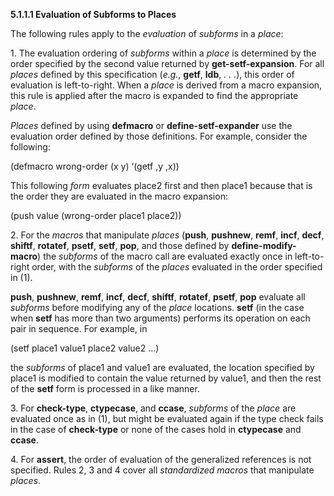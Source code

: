 **5.1.1.1 Evaluation of Subforms to Places** 

The following rules apply to the *evaluation* of *subforms* in a *place*: 

1\. The evaluation ordering of *subforms* within a *place* is determined by the order specified by the second value returned by **get-setf-expansion**. For all *places* defined by this specification (*e.g.*, **getf**, **ldb**, *. . .*), this order of evaluation is left-to-right. When a *place* is derived from a macro expansion, this rule is applied after the macro is expanded to find the appropriate *place*. 

*Places* defined by using **defmacro** or **define-setf-expander** use the evaluation order defined by those definitions. For example, consider the following: 

(defmacro wrong-order (x y) ‘(getf ,y ,x)) 

This following *form* evaluates place2 first and then place1 because that is the order they are evaluated in the macro expansion: 

(push value (wrong-order place1 place2)) 

2\. For the *macros* that manipulate *places* (**push**, **pushnew**, **remf**, **incf**, **decf**, **shiftf**, **rotatef**, **psetf**, **setf**, **pop**, and those defined by **define-modify-macro**) the *subforms* of the macro call are evaluated exactly once in left-to-right order, with the *subforms* of the *places* evaluated in the order specified in (1). 

**push**, **pushnew**, **remf**, **incf**, **decf**, **shiftf**, **rotatef**, **psetf**, **pop** evaluate all *subforms* before modifying any of the *place* locations. **setf** (in the case when **setf** has more than two arguments) performs its operation on each pair in sequence. For example, in 

(setf place1 value1 place2 value2 ...) 

the *subforms* of place1 and value1 are evaluated, the location specified by place1 is modified to contain the value returned by value1, and then the rest of the **setf** form is processed in a like manner. 

3\. For **check-type**, **ctypecase**, and **ccase**, *subforms* of the *place* are evaluated once as in (1), but might be evaluated again if the type check fails in the case of **check-type** or none of the cases hold in **ctypecase** and **ccase**. 

4\. For **assert**, the order of evaluation of the generalized references is not specified. Rules 2, 3 and 4 cover all *standardized macros* that manipulate *places*. 

